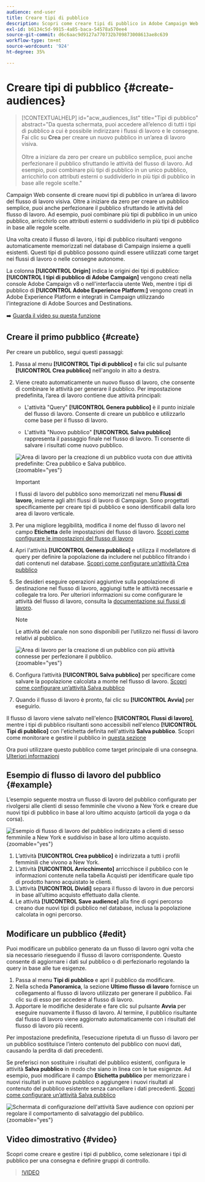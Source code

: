 ```yaml
---
audience: end-user
title: Creare tipi di pubblico
description: Scopri come creare tipi di pubblico in Adobe Campaign Web
exl-id: b6134c5d-9915-4a85-baca-54578a570ee4
source-git-commit: d6c6aac9d9127a770732b709873008613ae8c639
workflow-type: tm+mt
source-wordcount: '924'
ht-degree: 35%

---
```


# Creare tipi di pubblico {#create-audiences}

>[!CONTEXTUALHELP]
>id="acw_audiences_list"
>title="Tipi di pubblico"
>abstract="Da questa schermata, puoi accedere all’elenco di tutti i tipi di pubblico a cui è possibile indirizzare i flussi di lavoro e le consegne. Fai clic su **Crea** per creare un nuovo pubblico in un’area di lavoro visiva.<br/><br/>Oltre a iniziare da zero per creare un pubblico semplice, puoi anche perfezionare il pubblico sfruttando le attività del flusso di lavoro. Ad esempio, puoi combinare più tipi di pubblico in un unico pubblico, arricchirlo con attributi esterni o suddividerlo in più tipi di pubblico in base alle regole scelte."

<!--
[!CONTEXTUALHELP]
>id="acw_audiences_create_settings"
>title="Audience settings"
>abstract="Enter the name of the audience and additional options, then click the **Create Audience** button."-->

Campaign Web consente di creare nuovi tipi di pubblico in un’area di lavoro del flusso di lavoro visiva. Oltre a iniziare da zero per creare un pubblico semplice, puoi anche perfezionare il pubblico sfruttando le attività del flusso di lavoro. Ad esempio, puoi combinare più tipi di pubblico in un unico pubblico, arricchirlo con attributi esterni o suddividerlo in più tipi di pubblico in base alle regole scelte.

Una volta creato il flusso di lavoro, i tipi di pubblico risultanti vengono automaticamente memorizzati nel database di Campaign insieme a quelli esistenti. Questi tipi di pubblico possono quindi essere utilizzati come target nei flussi di lavoro o nelle consegne autonome.

La colonna **[!UICONTROL Origin]** indica le origini dei tipi di pubblico: **[!UICONTROL I tipi di pubblico di Adobe Campaign]** vengono creati nella console Adobe Campaign v8 o nell&#39;interfaccia utente Web, mentre i tipi di pubblico di **[!UICONTROL Adobe Experience Platform:]** vengono creati in Adobe Experience Platform e integrati in Campaign utilizzando l&#39;integrazione di Adobe Sources and Destinations.

➡️ [Guarda il video su questa funzione](#video)

## Creare il primo pubblico {#create}

Per creare un pubblico, segui questi passaggi:

1. Passa al menu **[!UICONTROL Tipi di pubblico]** e fai clic sul pulsante **[!UICONTROL Crea pubblico]** nell&#39;angolo in alto a destra.

1. Viene creato automaticamente un nuovo flusso di lavoro, che consente di combinare le attività per generare il pubblico. Per impostazione predefinita, l’area di lavoro contiene due attività principali:

   * L&#39;attività &quot;Query&quot; **[!UICONTROL Genera pubblico]** è il punto iniziale del flusso di lavoro. Consente di creare un pubblico e utilizzarlo come base per il flusso di lavoro.

   * L&#39;attività &quot;Nuovo pubblico&quot; **[!UICONTROL Salva pubblico]** rappresenta il passaggio finale nel flusso di lavoro. Ti consente di salvare i risultati come nuovo pubblico.

   ![Area di lavoro per la creazione di un pubblico vuota con due attività predefinite: Crea pubblico e Salva pubblico.](assets/create-audience-blank.png){zoomable="yes"}

   >[!IMPORTANT]
   >
   >I flussi di lavoro del pubblico sono memorizzati nel menu **Flussi di lavoro**, insieme agli altri flussi di lavoro di Campaign. Sono progettati specificamente per creare tipi di pubblico e sono identificabili dalla loro area di lavoro verticale.

1. Per una migliore leggibilità, modifica il nome del flusso di lavoro nel campo **Etichetta** delle impostazioni del flusso di lavoro. [Scopri come configurare le impostazioni del flusso di lavoro](../workflows/workflow-settings.md)

1. Apri l&#39;attività **[!UICONTROL Genera pubblico]** e utilizza il modellatore di query per definire la popolazione da includere nel pubblico filtrando i dati contenuti nel database. [Scopri come configurare un’attività Crea pubblico](../workflows/activities/build-audience.md)

1. Se desideri eseguire operazioni aggiuntive sulla popolazione di destinazione nel flusso di lavoro, aggiungi tutte le attività necessarie e collegale tra loro. Per ulteriori informazioni su come configurare le attività del flusso di lavoro, consulta la [documentazione sui flussi di lavoro](../workflows/activities/about-activities.md).

   >[!NOTE]
   >
   >Le attività del canale non sono disponibili per l’utilizzo nei flussi di lavoro relativi al pubblico.

   ![Area di lavoro per la creazione di un pubblico con più attività connesse per perfezionare il pubblico.](assets/audience-creation-canvas.png){zoomable="yes"}

1. Configura l’attività **[!UICONTROL Salva pubblico]** per specificare come salvare la popolazione calcolata a monte nel flusso di lavoro. [Scopri come configurare un’attività Salva pubblico](../workflows/activities/save-audience.md)

1. Quando il flusso di lavoro è pronto, fai clic su **[!UICONTROL Avvia]** per eseguirlo.

Il flusso di lavoro viene salvato nell&#39;elenco **[!UICONTROL Flussi di lavoro]**, mentre i tipi di pubblico risultanti sono accessibili nell&#39;elenco **[!UICONTROL Tipi di pubblico]** con l&#39;etichetta definita nell&#39;attività **Salva pubblico**. Scopri come monitorare e gestire il pubblico in [questa sezione](manage-audience.md)

Ora puoi utilizzare questo pubblico come target principale di una consegna. [Ulteriori informazioni](add-audience.md)

## Esempio di flusso di lavoro del pubblico {#example}

L’esempio seguente mostra un flusso di lavoro del pubblico configurato per rivolgersi alle clienti di sesso femminile che vivono a New York e creare due nuovi tipi di pubblico in base al loro ultimo acquisto (articoli da yoga o da corsa).

![Esempio di flusso di lavoro del pubblico indirizzato a clienti di sesso femminile a New York e suddiviso in base al loro ultimo acquisto.](assets/audiences-example.png){zoomable="yes"}

1. L’attività **[!UICONTROL Crea pubblico]** è indirizzata a tutti i profili femminili che vivono a New York.
1. L’attività **[!UICONTROL Arricchimento]** arricchisce il pubblico con le informazioni contenute nella tabella Acquisti per identificare quale tipo di prodotto hanno acquistato le clienti.
1. L’attività **[!UICONTROL Dividi]** separa il flusso di lavoro in due percorsi in base all’ultimo acquisto effettuato dalla cliente.
1. Le attività **[!UICONTROL Save audience]** alla fine di ogni percorso creano due nuovi tipi di pubblico nel database, inclusa la popolazione calcolata in ogni percorso.

## Modificare un pubblico {#edit}

Puoi modificare un pubblico generato da un flusso di lavoro ogni volta che sia necessario rieseguendo il flusso di lavoro corrispondente. Questo consente di aggiornare i dati sul pubblico o di perfezionarlo regolando la query in base alle tue esigenze.

1. Passa al menu **Tipi di pubblico** e apri il pubblico da modificare.
1. Nella scheda **Panoramica**, la sezione **Ultimo flusso di lavoro** fornisce un collegamento al flusso di lavoro utilizzato per generare il pubblico. Fai clic su di esso per accedere al flusso di lavoro.
1. Apportare le modifiche desiderate e fare clic sul pulsante **Avvia** per eseguire nuovamente il flusso di lavoro. Al termine, il pubblico risultante dal flusso di lavoro viene aggiornato automaticamente con i risultati del flusso di lavoro più recenti.

Per impostazione predefinita, l’esecuzione ripetuta di un flusso di lavoro per un pubblico sostituisce l’intero contenuto del pubblico con nuovi dati, causando la perdita di dati precedenti.

Se preferisci non sostituire i risultati del pubblico esistenti, configura le attività **Salva pubblico** in modo che siano in linea con le tue esigenze. Ad esempio, puoi modificare il campo **Etichetta pubblico** per memorizzare i nuovi risultati in un nuovo pubblico o aggiungere i nuovi risultati al contenuto del pubblico esistente senza cancellare i dati precedenti. [Scopri come configurare un’attività Salva pubblico](../workflows/activities/save-audience.md)

![Schermata di configurazione dell&#39;attività Save audience con opzioni per regolare il comportamento di salvataggio del pubblico.](assets/edit-audience-save.png){zoomable="yes"}

## Video dimostrativo {#video}

Scopri come creare e gestire i tipi di pubblico, come selezionare i tipi di pubblico per una consegna e definire gruppi di controllo.

>[!VIDEO](https://video.tv.adobe.com/v/3425861?quality=12)